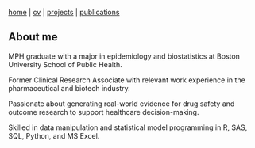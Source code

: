 [home](thyangjes.github.io/) | [cv](https://thyangjes.github.io//files/Yang,Jessy_resume_Jan2025.pdf) | [projects](https://thyangjes.github.io//projects.html) | [publications](https://thyangjes.github.io//publications.html) 

## About me

MPH graduate with a major in epidemiology and biostatistics at Boston University School of Public Health.

Former Clinical Research Associate with relevant work experience in the pharmaceutical and biotech industry.

Passionate about generating real-world evidence for drug safety and outcome research to support healthcare decision-making. 

Skilled in data manipulation and statistical model programming in R, SAS, SQL, Python, and MS Excel.

